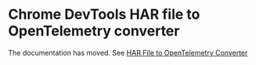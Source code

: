 # Chrome DevTools HAR file to OpenTelemetry converter

The documentation has moved. See [HAR File to OpenTelemetry Converter](https://agardnerit.github.io/tracepusher/usage/har-to-otel/)